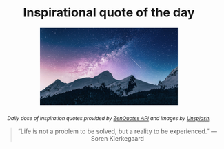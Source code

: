
<div align="center">

# Inspirational quote of the day

<img src="./data/photo.jpeg" alt="Beautiful nature photo" width="320" height="180">

<sub><i>Daily dose of inspiration quotes provided by [ZenQuotes API](https://zenquotes.io/) and images by [Unsplash](https://unsplash.com/).</i></sub>


<blockquote>&ldquo;Life is not a problem to be solved, but a reality to be experienced.&rdquo; &mdash; <footer>Soren Kierkegaard</footer></blockquote>

</div>
